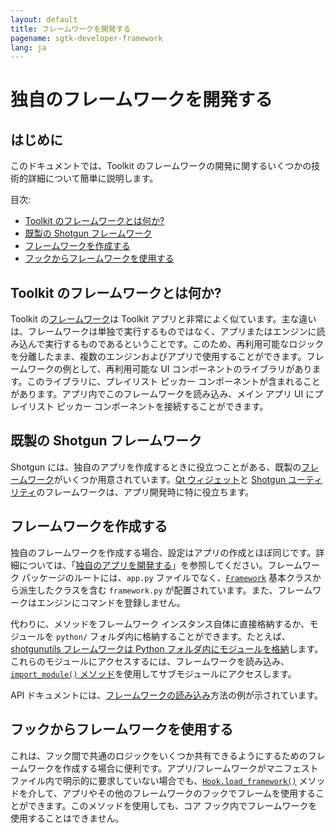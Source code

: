```yaml
---
layout: default
title: フレームワークを開発する
pagename: sgtk-developer-framework
lang: ja
---
```


# 独自のフレームワークを開発する

## はじめに
このドキュメントでは、Toolkit のフレームワークの開発に関するいくつかの技術的詳細について簡単に説明します。

目次:
- [Toolkit のフレームワークとは何か?](#what-is-a-toolkit-framework)
- [既製の Shotgun フレームワーク](#pre-made-shotgun-frameworks)
- [フレームワークを作成する](#creating-a-framework)
- [フックからフレームワークを使用する](#using-frameworks-from-hooks)

## Toolkit のフレームワークとは何か?

Toolkit の[フレームワーク](https://developer.shotgunsoftware.com/tk-core/platform.html?highlight=hide_tk_title_bar#frameworks)は Toolkit アプリと非常によく似ています。主な違いは、フレームワークは単独で実行するものではなく、アプリまたはエンジンに読み込んで実行するものであるということです。このため、再利用可能なロジックを分離したまま、複数のエンジンおよびアプリで使用することができます。フレームワークの例として、再利用可能な UI コンポーネントのライブラリがあります。このライブラリに、プレイリスト ピッカー コンポーネントが含まれることがあります。アプリ内でこのフレームワークを読み込み、メイン アプリ UI にプレイリスト ピッカー コンポーネントを接続することができます。

## 既製の Shotgun フレームワーク

Shotgun には、独自のアプリを作成するときに役立つことがある、既製の[フレームワーク](https://support.shotgunsoftware.com/hc/ja/articles/219039798#frameworks)がいくつか用意されています。[Qt ウィジェット](https://developer.shotgunsoftware.com/tk-framework-qtwidgets/)と [Shotgun ユーティリティ](https://developer.shotgunsoftware.com/tk-framework-shotgunutils/)のフレームワークは、アプリ開発時に特に役立ちます。

## フレームワークを作成する

独自のフレームワークを作成する場合、設定はアプリの作成とほぼ同じです。詳細については、「[独自のアプリを開発する](sgtk-developer-app.md)」を参照してください。フレームワーク パッケージのルートには、`app.py` ファイルでなく、[`Framework`](https://developer.shotgunsoftware.com/tk-core/platform.html?highlight=hide_tk_title_bar#framework) 基本クラスから派生したクラスを含む `framework.py` が配置されています。また、フレームワークはエンジンにコマンドを登録しません。

代わりに、メソッドをフレームワーク インスタンス自体に直接格納するか、モジュールを `python/` フォルダ内に格納することができます。たとえば、[shotgunutils フレームワークは Python フォルダ内にモジュールを格納](https://github.com/shotgunsoftware/tk-framework-shotgunutils/tree/v5.6.2/python)します。
これらのモジュールにアクセスするには、フレームワークを読み込み、[`import_module()` メソッド](https://developer.shotgunsoftware.com/tk-core/platform.html#sgtk.platform.Framework.import_module)を使用してサブモジュールにアクセスします。

API ドキュメントには、[フレームワークの読み込み](https://developer.shotgunsoftware.com/tk-core/platform.html?highlight=hide_tk_title_bar#frameworks)方法の例が示されています。

## フックからフレームワークを使用する
これは、フック間で共通のロジックをいくつか共有できるようにするためのフレームワークを作成する場合に便利です。アプリ/フレームワークがマニフェスト ファイル内で明示的に要求していない場合でも、[`Hook.load_framework()`](https://developer.shotgunsoftware.com/tk-core/core.html#sgtk.Hook.load_framework) メソッドを介して、アプリやその他のフレームワークのフックでフレームを使用することができます。このメソッドを使用しても、コア フック内でフレームワークを使用することはできません。
